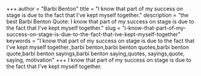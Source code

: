 +++
author = "Barbi Benton"
title = "I know that part of my success on stage is due to the fact that I've kept myself together."
description = "the best Barbi Benton Quote: I know that part of my success on stage is due to the fact that I've kept myself together."
slug = "i-know-that-part-of-my-success-on-stage-is-due-to-the-fact-that-ive-kept-myself-together"
keywords = "I know that part of my success on stage is due to the fact that I've kept myself together.,barbi benton,barbi benton quotes,barbi benton quote,barbi benton sayings,barbi benton saying,quotes, sayings,quote, saying, motivation"
+++
I know that part of my success on stage is due to the fact that I've kept myself together.
